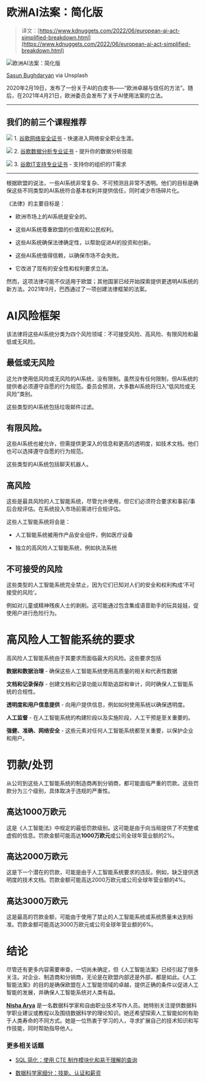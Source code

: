 # 欧洲AI法案：简化版

> 译文：[https://www.kdnuggets.com/2022/06/european-ai-act-simplified-breakdown.html](https://www.kdnuggets.com/2022/06/european-ai-act-simplified-breakdown.html)

![欧洲AI法案：简化版](../Images/f0cd864b550e859c6532a6301665122c.png)

[Sasun Bughdaryan](https://unsplash.com/@sasun1990) via Unsplash

2020年2月19日，发布了一份关于AI的白皮书——“欧洲卓越与信任的方法”。随后，在2021年4月21日，欧洲委员会发布了关于AI使用法案的立法。

* * *

## 我们的前三个课程推荐

![](../Images/0244c01ba9267c002ef39d4907e0b8fb.png) 1\. [谷歌网络安全证书](https://www.kdnuggets.com/google-cybersecurity) - 快速进入网络安全职业生涯。

![](../Images/e225c49c3c91745821c8c0368bf04711.png) 2\. [谷歌数据分析专业证书](https://www.kdnuggets.com/google-data-analytics) - 提升你的数据分析技能

![](../Images/0244c01ba9267c002ef39d4907e0b8fb.png) 3\. [谷歌IT支持专业证书](https://www.kdnuggets.com/google-itsupport) - 支持你的组织的IT需求

* * *

根据欧盟的说法，一些AI系统非常复杂、不可预测且非常不透明。他们的目标是确保这些不同类型的AI系统符合基本权利并提供信任，同时减少市场碎片化。

《法律》的主要目标是：

+   欧洲市场上的AI系统是安全的。

+   这些AI系统尊重欧盟的价值观和公民权利。

+   这些AI系统确保法律确定性，以帮助促进AI的投资和创新。

+   这些AI系统值得信赖，以确保市场不会失败。

+   它改进了现有的安全性和权利要求立法。

然而，这项法律可能不仅适用于欧盟；其他国家已经开始探索提供更透明AI系统的新方法。2021年9月，巴西通过了一项创建法律框架的法案。

# AI风险框架

该法律将这些AI系统分类为四个风险领域：不可接受风险、高风险、有限风险和最低或无风险。

## 最低或无风险

这允许使用低风险或无风险的AI系统，没有限制。虽然没有任何限制，但AI系统的提供者必须遵守自愿的行为规范。委员会预测，大多数AI系统将归入“低风险或无风险”类别。

这些类型的AI系统包括垃圾邮件过滤。

## 有限风险。

这些AI系统也被允许，但需提供更深入的信息和更高的透明度，如技术文档。他们也可以选择遵守自愿的行为规范。

这些类型的AI系统包括聊天机器人。

## 高风险

这些是最具风险的人工智能系统，尽管允许使用，但它们必须符合要求和事前/事后合规评估。在系统投入市场前需进行合规评估。

这些人工智能系统将会是：

+   人工智能系统被用作产品安全组件，例如医疗设备

+   独立的高风险人工智能系统，例如执法系统

## 不可接受的风险

这些类型的人工智能系统完全禁止，因为它们已知对人们的安全和权利构成‘不可接受的风险’。

例如对儿童或精神残疾人士的剥削。这可能通过包含集成语音助手的玩具娃娃，促使用户进行危险行为。

# 高风险人工智能系统的要求

高风险人工智能系统由于其要求而面临最大的风险。这些要求包括

**数据和数据治理** - 确保这些人工智能系统使用高质量的相关和代表性数据

**文档和记录保存** - 创建文档和记录功能以帮助追踪和审计，同时确保人工智能系统的合规性。

**透明度和用户信息提供** - 向用户提供信息，例如如何使用系统以确保透明度。

**人工监督** - 在人工智能系统的构建阶段以及实施阶段，人工干预是至关重要的。

**强健、准确、网络安全** - 这些元素对任何人工智能系统都至关重要，以保护企业和用户。

# 罚款/处罚

从公司到这些人工智能系统的制造商再到分销商，都可能面临严重的罚款。这些罚款分为三个级别，具体取决于违规的严重性。

## 高达1000万欧元

这是《人工智能法》中规定的最低罚款级别。这可能是由于向当局提供了不完整或虚假的信息。罚款金额可能高达**1000万欧元**或公司全球年营业额的2%。

## 高达2000万欧元

这是下一个潜在的罚款，可能是由于人工智能系统要求的违反。例如，缺乏提供透明度的技术文档。罚款金额可能高达2000万欧元或公司全球年营业额的4%。

## 高达3000万欧元

这是最高的罚款金额，可能由于使用了禁止的人工智能系统或系统质量未达到标准。罚款金额可能高达3000万欧元或公司全球年营业额的6%。

# 结论

尽管还有更多内容需要审查，一切尚未确定，但《人工智能法案》已经引起了很多关注。对企业、制造商和分销商，无论是在欧盟内部还是外部，都是如此。《人工智能法案》的目的是确保欧盟在人工智能领域的卓越，提供正确的条件以促进人工智能的发展，并确保人工智能系统对人类有益。

**[Nisha Arya](https://www.linkedin.com/in/nisha-arya-ahmed/)** 是一名数据科学家和自由职业技术写作人员。她特别关注提供数据科学职业建议或教程以及围绕数据科学的理论知识。她还希望探索人工智能如何有助于人类寿命的不同方式。她是一位热衷于学习的人，寻求扩展自己的技术知识和写作技能，同时帮助指导他人。

### 更多相关话题

+   [SQL 简化：使用 CTE 制作模块化和易于理解的查询](https://www.kdnuggets.com/sql-simplified-crafting-modular-and-understandable-queries-with-ctes)

+   [数据科学家细分：技能、认证和薪资](https://www.kdnuggets.com/data-scientist-breakdown-skills-certifications-and-salary)
